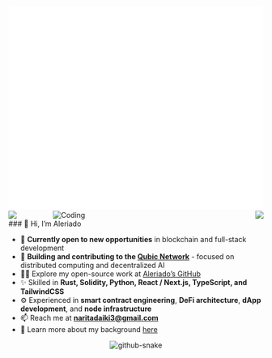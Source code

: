 <div align="center">
  <img src="./header.svg" width="800" height="400" alt="Header Intro">
  <img src="https://github.com/monkey531/assets/blob/main/274605487-3325b60b-6565-45da-ab3e-9d31341c1b5b.gif" width="16px" align="left"/>
  <img src="https://github.com/monkey531/assets/blob/main/274605487-3325b60b-6565-45da-ab3e-9d31341c1b5b.gif" width="16px" align="right"/>
</div>
<div>
  <img align="right" alt="Coding" width="400" src="https://user-images.githubusercontent.com/74038190/229223263-cf2e4b07-2615-4f87-9c38-e37600f8381a.gif">
<br />
### 👋 Hi, I’m Aleriado

* 🔭 **Currently open to new opportunities** in blockchain and full-stack development
* 🌱 **Building and contributing to the [Qubic Network](https://qubic.org)** - focused on distributed computing and decentralized AI
* 👨‍💻 Explore my open-source work at [Aleriado’s GitHub](https://github.com/aleriado)
* ✨ Skilled in **Rust, Solidity, Python, React / Next.js, TypeScript, and TailwindCSS**
* ⚙️ Experienced in **smart contract engineering**, **DeFi architecture**, **dApp development**, and **node infrastructure**
* 📫 Reach me at **[naritadaiki3@gmail.com](mailto:naritadaiki3@gmail.com)**
* 📄 Learn more about my background [here](https://drive.google.com/file/d/1vZBeHlytJkVUhNb8V-QO1_3JLZGxPKul/view?usp=drive_link)

</div>

<div style="display: flex; justify-content: center; align-items: center;">
  <picture>
    <source media="(prefers-color-scheme: dark)" srcset="https://github.com/monkey531/assets/blob/main/github-contribution-grid-snake-dark.svg" />
    <source media="(prefers-color-scheme: light)" srcset="https://github.com/monkey531/assets/blob/main/github-contribution-grid-snake-light.svg" />
    <img alt="github-snake" src="https://github.com/monkey531/assets/blob/main/github-contribution-grid-snake.svg" />
  </picture>
</div>
